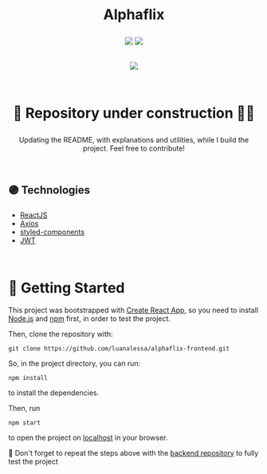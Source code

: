 # <p align = "center"> Alphaflix </p>
<p align = "center">
<img src="https://img.shields.io/badge/author-luanalessa-4dae71?style=flat-square" />
 <img src="https://img.shields.io/github/languages/count/luanalessa/alphaflix-frontend?color=4dae71&style=flat-square" />

</br>
<br/>
<p align="center"><img src="https://user-images.githubusercontent.com/72531277/136642816-abbb0f21-0125-4c9f-aa27-0838b2ab21f1.png"/></p>

</br>

<h1><p align="center"> 🚧 Repository under construction 👷‍♀️</p></h1>
<p align="center">Updating the README, with explanations and utilities, while I build the project. Feel free to contribute!</p>

<br/>

## <p align = "left"> 🟣 Technologies</p>

- [ReactJS](https://reactjs.org/)
- [Axios](https://axios-http.com/docs/intro)
- [styled-components](https://styled-components.com//)
- [JWT](https://jwt.io/)



</br>

# 🏁 Getting Started 

This project was bootstrapped with [Create React App](https://github.com/facebook/create-react-app), so you need to install [Node.js](https://nodejs.org/en/download/) and [npm](https://www.npmjs.com/) first, in order to test the project.

Then, clone the repository with:

```
git clone https://github.com/luanalessa/alphaflix-frontend.git
```

So, in the project directory, you can run:

```
npm install
```
to install the dependencies.

Then, run

```
npm start
```

to open the project on [localhost](http://localhost:3000) in your browser.

:stop_sign: Don't forget to repeat the steps above with the [backend repository](https://github.com/luanalessa/alphaflix-backend.git) to fully test the project

